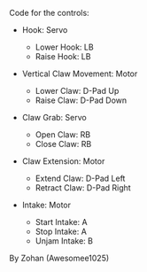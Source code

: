 Code for the controls:

- Hook: Servo
  - Lower Hook: LB
  - Raise Hook: LB

- Vertical Claw Movement: Motor
  - Lower Claw: D-Pad Up
  - Raise Claw: D-Pad Down

- Claw Grab: Servo
  - Open Claw: RB
  - Close Claw: RB

- Claw Extension: Motor
  - Extend Claw: D-Pad Left
  - Retract Claw: D-Pad Right

- Intake: Motor
  - Start Intake: A
  - Stop Intake: A
  - Unjam Intake: B

By Zohan (Awesomee1025)
